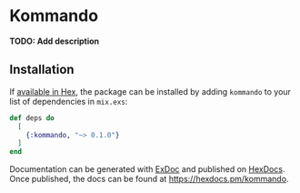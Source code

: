 # Kommando

**TODO: Add description**

## Installation

If [available in Hex](https://hex.pm/docs/publish), the package can be installed
by adding `kommando` to your list of dependencies in `mix.exs`:

```elixir
def deps do
  [
    {:kommando, "~> 0.1.0"}
  ]
end
```

Documentation can be generated with [ExDoc](https://github.com/elixir-lang/ex_doc)
and published on [HexDocs](https://hexdocs.pm). Once published, the docs can
be found at <https://hexdocs.pm/kommando>.

